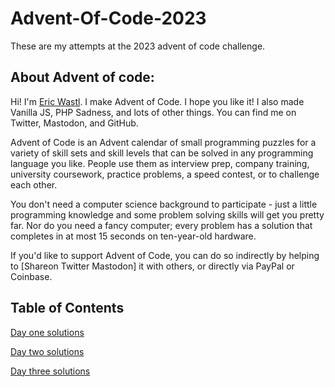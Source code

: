 # Advent-Of-Code-2023

These are my attempts at the 2023 advent of code challenge.

## About Advent of code:

Hi! I'm [Eric Wastl](http://was.tl/). I make Advent of Code. I hope you like it! I also made Vanilla JS, PHP Sadness, and lots of other things. You can find me on Twitter, Mastodon, and GitHub.

Advent of Code is an Advent calendar of small programming puzzles for a variety of skill sets and skill levels that can be solved in any programming language you like. People use them as interview prep, company training, university coursework, practice problems, a speed contest, or to challenge each other.

You don't need a computer science background to participate - just a little programming knowledge and some problem solving skills will get you pretty far. Nor do you need a fancy computer; every problem has a solution that completes in at most 15 seconds on ten-year-old hardware.

If you'd like to support Advent of Code, you can do so indirectly by helping to [Shareon Twitter Mastodon] it with others, or directly via PayPal or Coinbase.

## Table of Contents

[Day one solutions](https://github.com/Dechie/Advent-Of-Code-2023/tree/main/day-01)

[Day two solutions](https://github.com/Dechie/Advent-Of-Code-2023/tree/main/day-02)

[Day three solutions](https://github.com/Dechie/Advent-Of-Code-2023/tree/main/day-03)

